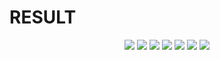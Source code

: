 # RESULT
<p align="center">
  <img src="https://user-images.githubusercontent.com/96301936/215340342-ddb22e9c-daf2-4c46-84af-a655938715b2.png"/>
  <img src="https://user-images.githubusercontent.com/96301936/215340355-a1b25c08-5d3e-4a42-bcba-f8009e08f072.png"/>
  <img src="https://user-images.githubusercontent.com/96301936/215340365-dd476e0b-0754-4e64-ade6-16b572962a6c.png"/>
  <img src="https://user-images.githubusercontent.com/96301936/215340371-9c5411b2-87e8-4922-90cb-4980484676bc.png"/>
  <img src="https://user-images.githubusercontent.com/96301936/215340377-1cbc99ba-a45c-4edf-9385-110ff4f2b109.png"/>
  <img src="https://user-images.githubusercontent.com/96301936/215340391-46fa27aa-18e5-4011-b096-dc6894456d70.png"/>
  <img src="https://user-images.githubusercontent.com/96301936/215340405-dfedf02b-bd10-4e08-aec3-32d39bdc0531.png"/>
</p>
